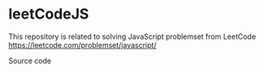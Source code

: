 # leetCodeJS

This repository is related to solving JavaScript problemset from LeetCode
https://leetcode.com/problemset/javascript/

Source code
